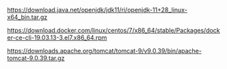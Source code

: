 
https://download.java.net/openjdk/jdk11/ri/openjdk-11+28_linux-x64_bin.tar.gz

https://download.docker.com/linux/centos/7/x86_64/stable/Packages/docker-ce-cli-19.03.13-3.el7.x86_64.rpm

https://downloads.apache.org/tomcat/tomcat-9/v9.0.39/bin/apache-tomcat-9.0.39.tar.gz